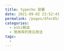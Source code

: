 ```yaml
---
title: typecho 部署
date: 2021-09-02 23:52:43
permalink: /pages/dfec85/
categories:
  - wiki搬运
  - 常用库的常见用法
tags:
  - 
---
```

